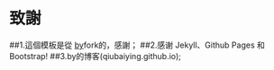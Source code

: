 # 致謝

##1.這個模板是從 [by](https://github.com/qiubaiying/qiubaiying.github.io.git)fork的，感謝；
##2.感谢 Jekyll、Github Pages 和 Bootstrap!
##3.by的博客(qiubaiying.github.io);


